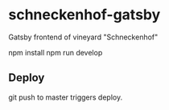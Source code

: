 # schneckenhof-gatsby

Gatsby frontend of vineyard "Schneckenhof"

npm install
npm run develop

## Deploy

git push to master triggers deploy.